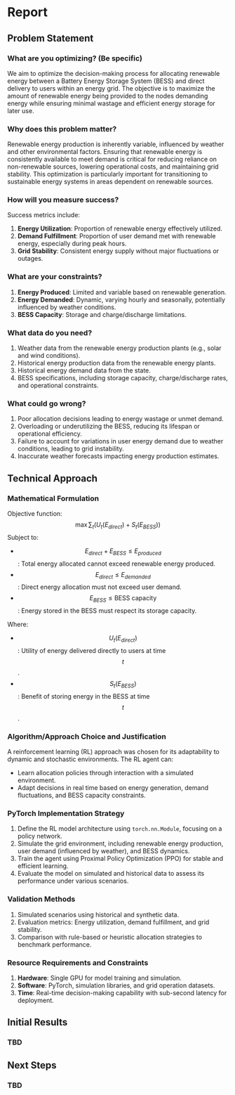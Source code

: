 # Report

## Problem Statement

### What are you optimizing? (Be specific)
We aim to optimize the decision-making process for allocating renewable energy between a Battery Energy Storage System (BESS) and direct delivery to users within an energy grid. The objective is to maximize the amount of renewable energy being provided to the nodes demanding energy while ensuring minimal wastage and efficient energy storage for later use.

### Why does this problem matter?
Renewable energy production is inherently variable, influenced by weather and other environmental factors. Ensuring that renewable energy is consistently available to meet demand is critical for reducing reliance on non-renewable sources, lowering operational costs, and maintaining grid stability. This optimization is particularly important for transitioning to sustainable energy systems in areas dependent on renewable sources.

### How will you measure success?
Success metrics include:
1. **Energy Utilization**: Proportion of renewable energy effectively utilized.
2. **Demand Fulfillment**: Proportion of user demand met with renewable energy, especially during peak hours.
3. **Grid Stability**: Consistent energy supply without major fluctuations or outages.

### What are your constraints?
1. **Energy Produced**: Limited and variable based on renewable generation.
2. **Energy Demanded**: Dynamic, varying hourly and seasonally, potentially influenced by weather conditions.
3. **BESS Capacity**: Storage and charge/discharge limitations.

### What data do you need?
1. Weather data from the renewable energy production plants (e.g., solar and wind conditions).
2. Historical energy production data from the renewable energy plants.
3. Historical energy demand data from the state.
4. BESS specifications, including storage capacity, charge/discharge rates, and operational constraints.

### What could go wrong?
1. Poor allocation decisions leading to energy wastage or unmet demand.
2. Overloading or underutilizing the BESS, reducing its lifespan or operational efficiency.
3. Failure to account for variations in user energy demand due to weather conditions, leading to grid instability.
4. Inaccurate weather forecasts impacting energy production estimates.

## Technical Approach

### Mathematical Formulation
Objective function:
$$
\max \sum_{t} \Big( U_t(E_{direct}) + S_t(E_{BESS}) \Big)
$$
Subject to:
- $$ E_{direct} + E_{BESS} \leq E_{produced} $$: Total energy allocated cannot exceed renewable energy produced.
- $$ E_{direct} \leq E_{demanded} $$: Direct energy allocation must not exceed user demand.
- $$ E_{BESS} \leq \text{BESS capacity} $$: Energy stored in the BESS must respect its storage capacity.

Where:
- $$ U_t(E_{direct}) $$: Utility of energy delivered directly to users at time $$ t $$.
- $$ S_t(E_{BESS}) $$: Benefit of storing energy in the BESS at time $$ t $$.

### Algorithm/Approach Choice and Justification
A reinforcement learning (RL) approach was chosen for its adaptability to dynamic and stochastic environments. The RL agent can:
- Learn allocation policies through interaction with a simulated environment.
- Adapt decisions in real time based on energy generation, demand fluctuations, and BESS capacity constraints.

### PyTorch Implementation Strategy
1. Define the RL model architecture using `torch.nn.Module`, focusing on a policy network.
2. Simulate the grid environment, including renewable energy production, user demand (influenced by weather), and BESS dynamics.
3. Train the agent using Proximal Policy Optimization (PPO) for stable and efficient learning.
4. Evaluate the model on simulated and historical data to assess its performance under various scenarios.

### Validation Methods
1. Simulated scenarios using historical and synthetic data.
2. Evaluation metrics: Energy utilization, demand fulfillment, and grid stability.
3. Comparison with rule-based or heuristic allocation strategies to benchmark performance.

### Resource Requirements and Constraints
1. **Hardware**: Single GPU for model training and simulation.
2. **Software**: PyTorch, simulation libraries, and grid operation datasets.
3. **Time**: Real-time decision-making capability with sub-second latency for deployment.

## Initial Results

### TBD

## Next Steps

### TBD
